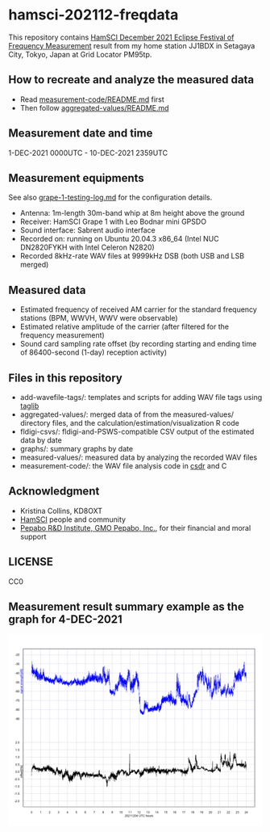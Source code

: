 # hamsci-202112-freqdata

This repository contains [HamSCI December 2021 Eclipse Festival of Frequency Measurement](https://hamsci.org/december-2021-eclipse-festival-frequency-measurement) result from my home station JJ1BDX in Setagaya City, Tokyo, Japan at Grid Locator PM95tp.

## How to recreate and analyze the measured data

* Read [measurement-code/README.md](measurement-code/README.md) first
* Then follow [aggregated-values/README.md](aggregated-values/README.md)

## Measurement date and time

1-DEC-2021 0000UTC - 10-DEC-2021 2359UTC

## Measurement equipments

See also [grape-1-testing-log.md](grape-1-testing-log.md) for the configuration details.

* Antenna: 1m-length 30m-band whip at 8m height above the ground
* Receiver: HamSCI Grape 1 with Leo Bodnar mini GPSDO 
* Sound interface: Sabrent audio interface
* Recorded on: running on Ubuntu 20.04.3 x86\_64 (Intel NUC DN2820FYKH with Intel Celeron N2820)
* Recorded 8kHz-rate WAV files at 9999kHz DSB (both USB and LSB merged)

## Measured data

* Estimated frequency of received AM carrier for the standard frequency stations (BPM, WWVH, WWV were observable)
* Estimated relative amplitude of the carrier (after filtered for the frequency measurement)
* Sound card sampling rate offset (by recording starting and ending time of 86400-second (1-day) reception activity)

## Files in this repository

* add-wavefile-tags/: templates and scripts for adding WAV file tags using [taglib](https://github.com/taglib/taglib)
* aggregated-values/: merged data of from the measured-values/ directory files, and the calculation/estimation/visualization R code
* fldigi-csvs/: fldigi-and-PSWS-compatible CSV output of the estimated data by date
* graphs/: summary graphs by date
* measured-values/: measured data by analyzing the recorded WAV files
* measurement-code/: the WAV file analysis code in [csdr](https://github.com/ha7ilm/csdr) and C

## Acknowledgment

* Kristina Collins, KD8OXT
* [HamSCI](https://www.hamsci.org) people and community
* [Pepabo R&D Institute, GMO Pepabo, Inc.](https://rand.pepabo.com), for their financial and moral support

## LICENSE

CC0

## Measurement result summary example as the graph for 4-DEC-2021

![](graphs/graph-20211204.png)

